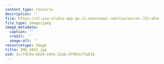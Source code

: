 ```yaml
---
content_type: resource
description: ''
file: https://ol-ocw-studio-app-qa.s3.amazonaws.com/courses/ec-721-wheelchair-design-in-developing-countries-spring-2009/3ccf9c9ab6e9e45e22ab5f993c77a816_IMG_3942.jpg
file_type: image/jpeg
image_metadata:
  caption: ''
  credit: ''
  image-alt: ''
resourcetype: Image
title: IMG_3942.jpg
uid: 3ccf9c9a-b6e9-e45e-22ab-5f993c77a816
---
```

